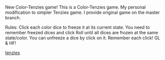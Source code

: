 New Color-Tenzies game!
This is a Color-Tenzies game. My personal modification to simpler Tenzies game. I provide original game on the master branch.

Rules:
Click each color dice to freeze it at its current state. You need to remember freezed dices and click Roll until all dices are frozen at the same state/color. You can unfreeze a dice by click on it.
Remember each click! GL & HF!


[tenzies](https://github.com/lukKotecki/tenzies-scrimba-game/assets/19154055/91ac96d9-c404-4dfa-8b4d-8095aa93f4a2)
